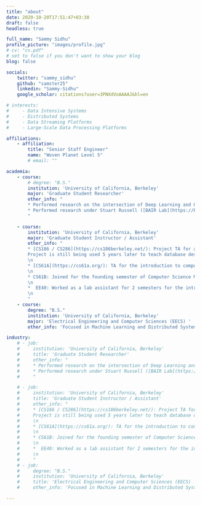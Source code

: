 ```yaml
---
title: "about"
date: 2020-10-20T17:51:47+03:30
draft: false
headless: true

full_name: "Sammy Sidhu"
profile_picture: "images/profile.jpg"
# cv: "cv.pdf"
# set to false if you don't want to show your blog
blog: false

socials:
    twitter: "sammy_sidhu"
    github: "samster25"
    linkedin: "Sammy-Sidhu"
    google_scholar: citations?user=3PNXdVoAAAAJ&hl=en

# interests:
#     - Data Intensive Systems
#     - Distributed Systems
#     - Data Streaming Platforms
#     - Large-Scale Data Processing Platforms

affiliations:
    - affiliation:
        title: "Senior Staff Engineer"
        name: "Woven Planet Level 5"
        # email: ""

academia:
    - course:
        # degree: "B.S."
        institution: 'University of California, Berkeley'
        major: 'Graduate Student Researcher'
        other_info: "
        * Performed research on the intersection of Deep Learning and High Performance Computing (HPC) under Kurt Keutzer in the [ASPIRE](https://aspire.eecs.berkeley.edu/about/) Lab. \n 
        * Performed research under Stuart Russell ([BAIR Lab](https://bair.berkeley.edu/)) on Markov Chains for Medical AI in collaboration with UCSF.
        "

    - course:
        institution: 'University of California, Berkeley'
        major: 'Graduate Student Instructor / Assistant'
        other_info: "
        * [CS186 / CS286](https://cs186berkeley.net/): Project TA for an class on databases and distributed systems. Wrote a multi-thousand line Database project suited for education in Java. 
        Project is still being used 5 years later to teach database design fundamentals for over 1000 students per semester. Topics taught include: B+ tree indices creation/maintenance, query optimization, transaction concurrency and locking and recovery.
        \n
        * [CS61A](https://cs61a.org/): TA for the introduction to computer science course. I wrote a lab that would teach some fundamentals of functional programming in a fun way, which was computing sentiments for restaurants using Apache Spark and the Yelp dataset. Collaborating with Databricks, we were able to create a lab that ~2000 students / semester used to learn core concepts like map and reduce in a fun yet practical manner.
        \n 
        * CS61B: Joined for the founding semester of Computer Science Mentors [(CSM)](https://csmentors.berkeley.edu/#/) and mentored/tutored small groups of students for the data structures and algorithms course. During this semester, I wrote much of the material and handouts that were used to teach across all groups.
        \n
        *  EE40: Worked as a lab assistant for 2 semesters for the introduction to microelectronics course where it was often the first exposure many students had to hands on hardware. During labs, I taught the fundamentals of Analog HW such as filter, op-amps, etc and lab equipment such as signal generators, oscilloscopes, etc.
        \n
        "
    - course:
        degree: "B.S."
        institution: 'University of California, Berkeley'
        major: 'Electrical Engineering and Computer Sciences (EECS) '
        other_info: 'Focused in Machine Learning and Distributed Systems. Spent the majority of the 3rd and 4th year either teaching or in the research lab.'

industry:
    # - job:
    #     institution: 'University of California, Berkeley'
    #     title: 'Graduate Student Researcher'
    #     other_info: "
    #     * Performed research on the intersection of Deep Learning and High Performance Computing (HPC) under Kurt Keutzer in the [ASPIRE](https://aspire.eecs.berkeley.edu/about/) Lab. \n 
    #     * Performed research under Stuart Russell ([BAIR Lab](https://bair.berkeley.edu/)) on Markov Chains for Medical AI in collaboration with UCSF.
    #     "

    # - job:
    #     institution: 'University of California, Berkeley'
    #     title: 'Graduate Student Instructor / Assistant'
    #     other_info: "
    #     * [CS186 / CS286](https://cs186berkeley.net/): Project TA for an class on databases and distributed systems. Wrote a multi-thousand line Database project suited for education in Java. 
    #     Project is still being used 5 years later to teach database design fundamentals for over 1000 students per semester. Topics taught include: B+ tree indices creation/maintenance, query optimization, transaction concurrency and locking and recovery.
    #     \n
    #     * [CS61A](https://cs61a.org/): TA for the introduction to computer science course. I wrote a lab that would teach some fundamentals of functional programming in a fun way, which was computing sentiments for restaurants using Apache Spark and the Yelp dataset. Collaborating with Databricks, we were able to create a lab that ~2000 students / semester used to learn core concepts like map and reduce in a fun yet practical manner.
    #     \n 
    #     * CS61B: Joined for the founding semester of Computer Science Mentors [(CSM)](https://csmentors.berkeley.edu/#/) and mentored/tutored small groups of students for the data structures and algorithms course. During this semester, I wrote much of the material and handouts that were used to teach across all groups.
    #     \n
    #     *  EE40: Worked as a lab assistant for 2 semesters for the introduction to microelectronics course where it was often the first exposure many students had to hands on hardware. During labs, I taught the fundamentals of Analog HW such as filter, op-amps, etc and lab equipment such as signal generators, oscilloscopes, etc.
    #     \n
    #     "
    # - job:
    #     degree: "B.S."
    #     institution: 'University of California, Berkeley'
    #     title: 'Electrical Engineering and Computer Sciences (EECS) '
    #     other_info: 'Focused in Machine Learning and Distributed Systems. Spent the majority of the 3rd and 4th year either teaching or in the research lab.'

---
```

